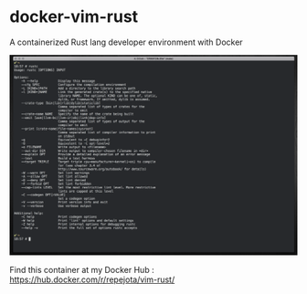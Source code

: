 # docker-vim-rust

A containerized Rust lang developer environment with Docker

![screenshot.png](screenshot.png)

Find this container at my Docker Hub : https://hub.docker.com/r/repejota/vim-rust/
